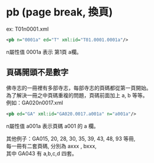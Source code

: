 # pb (page break, 換頁)

ex: T01n0001.xml
```xml
<pb n="0001a" ed="T" xml:id="T01.0001.0001a"/>
```

n屬性值 0001a 表示 第1頁 a欄。

## 頁碼開頭不是數字

佛寺志的一冊裡有多部寺志，每部寺志的頁碼都從第一頁開始。  
為了解決一冊之中頁碼重複的問題，頁碼前面加上 a, b 等等。  
例如：GA020n0017.xml
```xml
<pb ed="GA" xml:id="GA020.0017.a001a" n="a001a"/>
```

n屬性值 a001a 表示頁碼 a001 的 a 欄。

其他例子：GA015, 20, 28, 30, 35, 39, 43, 48, 93 等冊,  
每一冊有二套頁碼, 分別為 axxx , bxxx,  
其中 GA043 有 a,b,c,d 四套。
